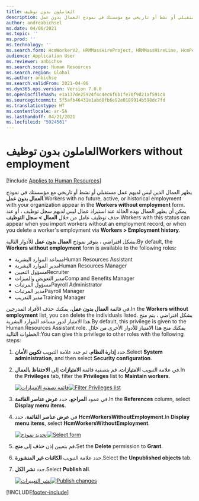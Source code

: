 ```yaml
---
title: العاملون بدون توظيف
description: يظهر العمال الذين ليس لديهم عمل مستقبلي أو نشط أو تاريخي مع مؤسستك في نموذج العمال بدون عمل.
author: andreabichsel
ms.date: 04/06/2021
ms.topic: ''
ms.prod: ''
ms.technology: ''
ms.search.form: HcmWorkerV2, HRMMassHireProject, HRMMassHireLine, HcmPersonnelManagementWorkspace
audience: Application User
ms.reviewer: anbichse
ms.search.scope: Human Resources
ms.search.region: Global
ms.author: anbichse
ms.search.validFrom: 2021-04-06
ms.dyn365.ops.version: Version 7.0.0
ms.openlocfilehash: e1a137de25924f4c4ec6f6b1fe70f9d21af591c0
ms.sourcegitcommit: 5f5afb46431e1abd8fb6e92e0189914b598dc7fd
ms.translationtype: HT
ms.contentlocale: ar-SA
ms.lasthandoff: 04/21/2021
ms.locfileid: "5924561"
---
```

# <a name="workers-without-employment"></a><span data-ttu-id="b6501-103">العاملون بدون توظيف</span><span class="sxs-lookup"><span data-stu-id="b6501-103">Workers without employment</span></span>

[!include [Applies to Human Resources](../includes/applies-to-hr.md)]

<span data-ttu-id="b6501-104">يظهر العمال الذين ليس لديهم عمل مستقبلي أو نشط أو تاريخي مع مؤسستك في نموذج **العمال بدون عمل**.</span><span class="sxs-lookup"><span data-stu-id="b6501-104">Workers with no future, active, or historical employment with your organization appear in the **Workers without employment** form.</span></span> <span data-ttu-id="b6501-105">يمكن أن يظهر العمال بهذه الحالة عند استيراد عمال ليس لديهم سجل توظيف ، أو عند حذف توظيف عامل من خلال **العمال > سجل التوظيف**.</span><span class="sxs-lookup"><span data-stu-id="b6501-105">Workers with this status can appear when you import workers without an employment record, or when you delete a worker's employment via **Workers > Employment history**.</span></span>

<span data-ttu-id="b6501-106">بشكل افتراضي ، يتوفر نموذج **العمال بدون عمل** للأدوار التالية.</span><span class="sxs-lookup"><span data-stu-id="b6501-106">By default, the **Workers without employment** form is available to the following roles:</span></span>

- <span data-ttu-id="b6501-107">مساعد الموارد البشرية</span><span class="sxs-lookup"><span data-stu-id="b6501-107">Human Resources Assistant</span></span>
- <span data-ttu-id="b6501-108">مدير الموارد البشرية</span><span class="sxs-lookup"><span data-stu-id="b6501-108">Human Resources Manager</span></span>
- <span data-ttu-id="b6501-109">مسؤول التعيين</span><span class="sxs-lookup"><span data-stu-id="b6501-109">Recruiter</span></span>
- <span data-ttu-id="b6501-110">مدير التعويض والميزات</span><span class="sxs-lookup"><span data-stu-id="b6501-110">Comp and Benefits Manager</span></span>
- <span data-ttu-id="b6501-111">مسؤول المرتبات</span><span class="sxs-lookup"><span data-stu-id="b6501-111">Payroll Administrator</span></span>
- <span data-ttu-id="b6501-112">مدير المرتبات</span><span class="sxs-lookup"><span data-stu-id="b6501-112">Payroll Manager</span></span>
- <span data-ttu-id="b6501-113">مدير التدريب</span><span class="sxs-lookup"><span data-stu-id="b6501-113">Training Manager</span></span>

<span data-ttu-id="b6501-114">في قائمة **العمال بدون عمل**، يمكنك حذف الأفراد المدرجين.</span><span class="sxs-lookup"><span data-stu-id="b6501-114">In the **Workers without employment** list, you can delete the individuals listed.</span></span> <span data-ttu-id="b6501-115">بشكل افتراضي ، يتم منح هذا الامتياز لدور مساعد الموارد البشرية.</span><span class="sxs-lookup"><span data-stu-id="b6501-115">By default, this privilege is given to the Human Resources Assistant role.</span></span> <span data-ttu-id="b6501-116">يمكنك منح هذا الامتياز للأدوار الأخرى من خلال الخطوات التالية:</span><span class="sxs-lookup"><span data-stu-id="b6501-116">You can give this privilege to other roles with the following steps:</span></span>

1. <span data-ttu-id="b6501-117">حدد **إدارة النظام**، ثم حدد علامة التبويب **تكوين الأمان**.</span><span class="sxs-lookup"><span data-stu-id="b6501-117">Select **System administration**, and then select **Security configuration**.</span></span>

2. <span data-ttu-id="b6501-118">في علامة التبويب **الامتيازات**، قم بتصفية قائمة **الامتيازات** إلى  **الاحتفاظ بالعمال**.</span><span class="sxs-lookup"><span data-stu-id="b6501-118">In the **Privileges** tab, filter the **Privileges** list to **Maintain workers**.</span></span>

   <span data-ttu-id="b6501-119">[![قائمة تصفية الامتيازات](./media/hr-personnel-workers-without-employment-filter.png)](./media/hr-personnel-workers-without-employment-filter.png)</span><span class="sxs-lookup"><span data-stu-id="b6501-119">[![Filter Privileges list](./media/hr-personnel-workers-without-employment-filter.png)](./media/hr-personnel-workers-without-employment-filter.png)</span></span>

3. <span data-ttu-id="b6501-120">في عمود **المراجع**، حدد **عرض عناصر القائمة**.</span><span class="sxs-lookup"><span data-stu-id="b6501-120">In the **References** column, select **Display menu items**.</span></span>

4. <span data-ttu-id="b6501-121">في **عرض عناصر القائمة**، حدد **HcmWorkersWithoutEmployment**.</span><span class="sxs-lookup"><span data-stu-id="b6501-121">In **Display menu items**, select **HcmWorkersWithoutEmployment**.</span></span>

   <span data-ttu-id="b6501-122">[![تحديد نموذج](./media/hr-personnel-workers-without-employment-select.png)](./media/hr-personnel-workers-without-employment-select.png)</span><span class="sxs-lookup"><span data-stu-id="b6501-122">[![Select form](./media/hr-personnel-workers-without-employment-select.png)](./media/hr-personnel-workers-without-employment-select.png)</span></span>

5. <span data-ttu-id="b6501-123">قم بتعيين إذن **حذف** إلى **منح**.</span><span class="sxs-lookup"><span data-stu-id="b6501-123">Set the **Delete** permission to **Grant**.</span></span>

6. <span data-ttu-id="b6501-124">حدد علامة التبويب **الكائنات غير المنشورة**.</span><span class="sxs-lookup"><span data-stu-id="b6501-124">Select the **Unpublished objects** tab.</span></span>

7. <span data-ttu-id="b6501-125">حدد **نشر الكل**.</span><span class="sxs-lookup"><span data-stu-id="b6501-125">Select **Publish all**.</span></span>

   <span data-ttu-id="b6501-126">[![نشر التغييرات](./media/hr-personnel-workers-without-employment-publish.png)](./media/hr-personnel-workers-without-employment-publish.png)</span><span class="sxs-lookup"><span data-stu-id="b6501-126">[![Publish changes](./media/hr-personnel-workers-without-employment-publish.png)](./media/hr-personnel-workers-without-employment-publish.png)</span></span>

[!INCLUDE[footer-include](../includes/footer-banner.md)]